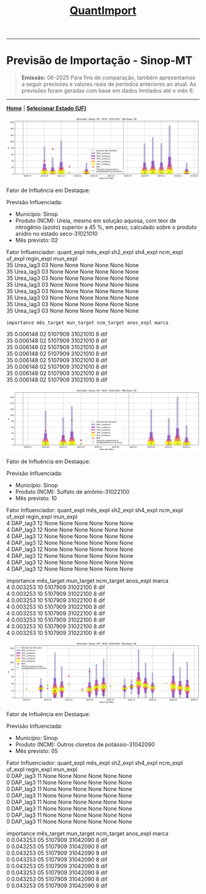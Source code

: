 <header>
    <h1><a href="https://quantimportbrazil.github.io/Sobre/">QuantImport</a></h1>
</header>

---

# Previsão de Importação - Sinop-MT

> **Emissão:** 06-2025
> Para fins de comparação, também apresentamos a seguir previsões e valores reais de períodos anteriores ao atual.
> As previsões foram geradas com base em dados limitados até o mês 6.

---

**[Home](https://quantimportbrazil.github.io/Sobre/)** | **[Selecionar Estado (UF)](https://quantimportbrazil.github.io/Unidades_Federativas/)**


![Gráfico de Previsão](31021010.png)

Fator de Influência em Destaque:

Previsão Influenciada:
- Município: Sinop
- Produto (NCM): Ureia, mesmo em solução aquosa, com teor de nitrogênio (azoto) superior a 45 %, em peso, calculado sobre o produto anidro no estado seco-31021010 
- Mês previsto: 02

Fator Influenciador:
   quant_expl mês_expl sh2_expl sh4_expl ncm_expl uf_expl regin_expl mun_expl  \
35  Urea_lag3       03     None     None     None    None       None     None   
35  Urea_lag3       03     None     None     None    None       None     None   
35  Urea_lag3       03     None     None     None    None       None     None   
35  Urea_lag3       03     None     None     None    None       None     None   
35  Urea_lag3       03     None     None     None    None       None     None   
35  Urea_lag3       03     None     None     None    None       None     None   
35  Urea_lag3       03     None     None     None    None       None     None   
35  Urea_lag3       03     None     None     None    None       None     None   

    importance mês_target mun_target ncm_target anos_expl marca  
35    0.006148         02    5107909   31021010         8   dif  
35    0.006148         02    5107909   31021010         8   dif  
35    0.006148         02    5107909   31021010         8   dif  
35    0.006148         02    5107909   31021010         8   dif  
35    0.006148         02    5107909   31021010         8   dif  
35    0.006148         02    5107909   31021010         8   dif  
35    0.006148         02    5107909   31021010         8   dif  
35    0.006148         02    5107909   31021010         8   dif  







![Gráfico de Previsão](31022100.png)

Fator de Influência em Destaque:

Previsão Influenciada:
- Município: Sinop
- Produto (NCM): Sulfato de amônio-31022100 
- Mês previsto: 10

Fator Influenciador:
  quant_expl mês_expl sh2_expl sh4_expl ncm_expl uf_expl regin_expl mun_expl  \
4   DAP_lag3       12     None     None     None    None       None     None   
4   DAP_lag3       12     None     None     None    None       None     None   
4   DAP_lag3       12     None     None     None    None       None     None   
4   DAP_lag3       12     None     None     None    None       None     None   
4   DAP_lag3       12     None     None     None    None       None     None   
4   DAP_lag3       12     None     None     None    None       None     None   
4   DAP_lag3       12     None     None     None    None       None     None   
4   DAP_lag3       12     None     None     None    None       None     None   

   importance mês_target mun_target ncm_target anos_expl marca  
4    0.003253         10    5107909   31022100         8   dif  
4    0.003253         10    5107909   31022100         8   dif  
4    0.003253         10    5107909   31022100         8   dif  
4    0.003253         10    5107909   31022100         8   dif  
4    0.003253         10    5107909   31022100         8   dif  
4    0.003253         10    5107909   31022100         8   dif  
4    0.003253         10    5107909   31022100         8   dif  
4    0.003253         10    5107909   31022100         8   dif  







![Gráfico de Previsão](31042090.png)

Fator de Influência em Destaque:

Previsão Influenciada:
- Município: Sinop
- Produto (NCM): Outros cloretos de potássio-31042090 
- Mês previsto: 05

Fator Influenciador:
  quant_expl mês_expl sh2_expl sh4_expl ncm_expl uf_expl regin_expl mun_expl  \
0   DAP_lag3       11     None     None     None    None       None     None   
0   DAP_lag3       11     None     None     None    None       None     None   
0   DAP_lag3       11     None     None     None    None       None     None   
0   DAP_lag3       11     None     None     None    None       None     None   
0   DAP_lag3       11     None     None     None    None       None     None   
0   DAP_lag3       11     None     None     None    None       None     None   
0   DAP_lag3       11     None     None     None    None       None     None   
0   DAP_lag3       11     None     None     None    None       None     None   

   importance mês_target mun_target ncm_target anos_expl marca  
0    0.043253         05    5107909   31042090         8   dif  
0    0.043253         05    5107909   31042090         8   dif  
0    0.043253         05    5107909   31042090         8   dif  
0    0.043253         05    5107909   31042090         8   dif  
0    0.043253         05    5107909   31042090         8   dif  
0    0.043253         05    5107909   31042090         8   dif  
0    0.043253         05    5107909   31042090         8   dif  
0    0.043253         05    5107909   31042090         8   dif  






